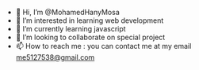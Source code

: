 - 👋 Hi, I’m @MohamedHanyMosa
- 👀 I’m interested in learning web development
- 🌱 I’m currently learning javascript
- 💞️ I’m looking to collaborate on special project
- 📫 How to reach me : you can contact me at my email me5127538@gmail.com

<!---
MohamedHanyMosa/MohamedHanyMosa is a ✨ special ✨ repository because its `README.md` (this file) appears on your GitHub profile.
You can click the Preview link to take a look at your changes.
--->
